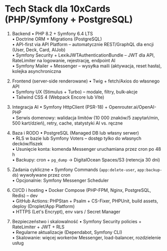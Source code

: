 # Tech Stack dla 10xCards (PHP/Symfony + PostgreSQL)

1. Backend
   • PHP 8.2 + Symfony 6.4 LTS  
   • Doctrine ORM + Migrations (PostgreSQL)  
   • API-first via API Platform – automatycznie REST/GraphQL dla encji (User, Deck, Card, AIJob)  
   • Symfony Security + LexikJWTAuthenticationBundle – JWT dla API, RateLimiter na logowanie, rejestrację, endpoint AI  
   • Symfony Mailer + Messenger – wysyłka maili (aktywacja, reset hasła), kolejka asynchroniczna  

2. Frontend (server-side renderowane)
   • Twig + fetch/Axios do własnego API  
   • Symfony UX (Stimulus + Turbo) – modale, filtry, bulk‐akcje  
   • Tailwind CSS 4 (Webpack Encore lub Vite)  

3. Integracja AI
   • Symfony HttpClient (PSR-18) + Openrouter.ai/OpenAI-PHP  
   • Serwis domenowy: walidacja limitów (10 000 znaków/5 zapytań/min, 500 kart/dzień), retry, cache, statystyki AI vs. ręczne  

4. Baza i RODO
   • PostgreSQL (Managed DB lub własny serwer)  
   • RLS w bazie lub Symfony Voters – dostęp tylko do własnych decków/fiszek  
   • Usunięcie konta: komenda Messenger uruchamiana przez cron po 48 h  
   • Backupy: cron + `pg_dump` → DigitalOcean Spaces/S3 (retencja 30 dni)  

5. Zadania cykliczne
   • Symfony Commands (`app:delete-user`, `app:backup-db`) wywoływane przez cron  
   • Opcjonalnie: Symfony Messenger Scheduler  

6. CI/CD i hosting
   • Docker Compose (PHP-FPM, Nginx, PostgreSQL, Redis) – dev  
   • GitHub Actions: PHPStan + Psalm + CS-Fixer, PHPUnit, build assets, deploy (Droplet/App Platform)  
   • HTTPS (Let's Encrypt), env vars / Secret Manager  

7. Bezpieczeństwo i skalowalność
   • Symfony Security policies + RateLimiter + JWT + RLS  
   • Regularne aktualizacje (Dependabot, Symfony CLI)  
   • Skalowanie: więcej workerów Messenger, load-balancer, rozdzielenie usług 